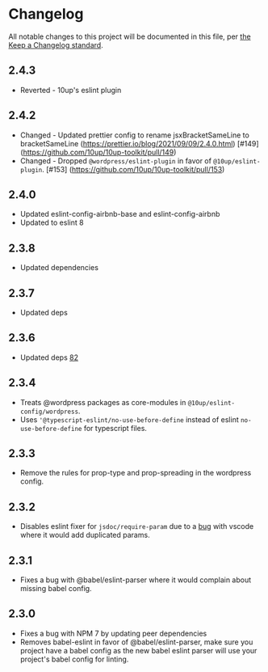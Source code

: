 # Changelog

All notable changes to this project will be documented in this file, per [the Keep a Changelog standard](http://keepachangelog.com/).

## 2.4.3
- Reverted - 10up's eslint plugin

## 2.4.2
- Changed - Updated prettier config to rename jsxBracketSameLine to bracketSameLine (https://prettier.io/blog/2021/09/09/2.4.0.html) [#149] (https://github.com/10up/10up-toolkit/pull/149)
- Changed - Dropped `@wordpress/eslint-plugin` in favor of `@10up/eslint-plugin`. [#153] (https://github.com/10up/10up-toolkit/pull/153)

## 2.4.0
- Updated eslint-config-airbnb-base and eslint-config-airbnb
- Updated to eslint 8

## 2.3.8
- Updated dependencies

## 2.3.7
- Updated deps

## 2.3.6
-  Updated deps [82](https://github.com/10up/10up-toolkit/pull/82)

## 2.3.4
- Treats @wordpress packages as core-modules in `@10up/eslint-config/wordpress`.
- Uses `'@typescript-eslint/no-use-before-define` instead of eslint `no-use-before-define` for typescript files.

## 2.3.3
- Remove the rules for prop-type and prop-spreading in the wordpress config.

## 2.3.2
- Disables eslint fixer for `jsdoc/require-param` due to a [bug](https://github.com/10up/10up-scripts/issues/17) with vscode where it would add duplicated params.

## 2.3.1
- Fixes a bug with @babel/eslint-parser where it would complain about missing babel config.

## 2.3.0
- Fixes a bug with NPM 7 by updating peer dependencies
- Removes babel-eslint in favor of @babel/eslint-parser, make sure you project have a babel config as the new babel eslint parser will use your project's babel config for linting.
